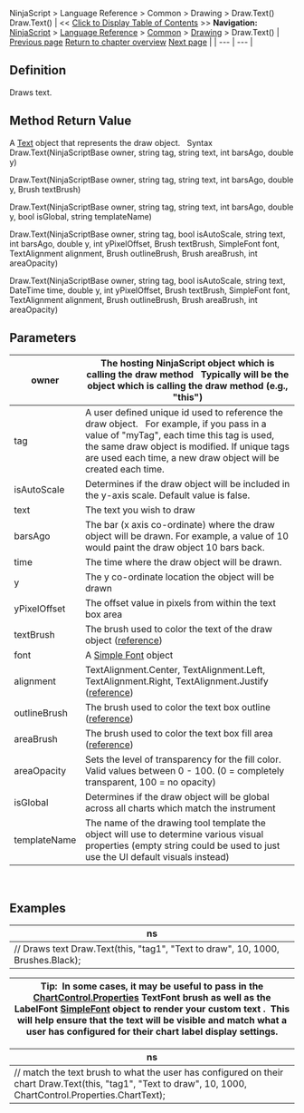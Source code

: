 ﻿
NinjaScript \> Language Reference \> Common \> Drawing \> Draw.Text()
Draw.Text()
| \<\< [Click to Display Table of Contents](draw_text.md) \>\> **Navigation:**     [NinjaScript](ninjascript.md) \> [Language Reference](language_reference_wip.md) \> [Common](common.md) \> [Drawing](drawing.md) \> Draw.Text() | [Previous page](square.md) [Return to chapter overview](drawing.md) [Next page](text.md) |
| --- | --- |
## Definition
Draws text.
 
## Method Return Value
A [Text](text.md) object that represents the draw object.
 
Syntax
Draw.Text(NinjaScriptBase owner, string tag, string text, int barsAgo, double y)  

Draw.Text(NinjaScriptBase owner, string tag, string text, int barsAgo, double y, Brush textBrush)  

Draw.Text(NinjaScriptBase owner, string tag, string text, int barsAgo, double y, bool isGlobal, string templateName)  

Draw.Text(NinjaScriptBase owner, string tag, bool isAutoScale, string text, int barsAgo, double y, int yPixelOffset, Brush textBrush, SimpleFont font, TextAlignment alignment, Brush outlineBrush, Brush areaBrush, int areaOpacity)  

Draw.Text(NinjaScriptBase owner, string tag, bool isAutoScale, string text, DateTime time, double y, int yPixelOffset, Brush textBrush, SimpleFont font, TextAlignment alignment, Brush outlineBrush, Brush areaBrush, int areaOpacity)

## Parameters
| owner | The hosting NinjaScript object which is calling the draw method   Typically will be the object which is calling the draw method (e.g., "this") |
| --- | --- |
| tag | A user defined unique id used to reference the draw object.    For example, if you pass in a value of "myTag", each time this tag is used, the same draw object is modified. If unique tags are used each time, a new draw object will be created each time. |
| isAutoScale | Determines if the draw object will be included in the y\-axis scale. Default value is false. |
| text | The text you wish to draw |
| barsAgo | The bar (x axis co\-ordinate) where the draw object will be drawn. For example, a value of 10 would paint the draw object 10 bars back. |
| time | The time where the draw object will be drawn. |
| y | The y co\-ordinate location the object will be drawn |
| yPixelOffset | The offset value in pixels from within the text box area |
| textBrush | The brush used to color the text of the draw object ([reference](https://msdn.microsoft.com/en-us/library/system.windows.textalignment%28v=vs.110%29.aspx)) |
| font | A [Simple Font](simplefont_class.md) object |
| alignment | TextAlignment.Center,  TextAlignment.Left,  TextAlignment.Right,  TextAlignment.Justify ([reference](https://msdn.microsoft.com/en-us/library/system.windows.textalignment(v=vs.110).aspx)) |
| outlineBrush | The brush used to color the text box outline ([reference](http://msdn.microsoft.com/en-us/library/system.drawing.color_members(v=vs.90).aspx)) |
| areaBrush | The brush used to color the text box fill area ([reference](http://msdn.microsoft.com/en-us/library/system.drawing.color_members(v=vs.90).aspx)) |
| areaOpacity | Sets the level of transparency for the fill color. Valid values between 0 \- 100\. (0 \= completely transparent, 100 \= no opacity) |
| isGlobal | Determines if the draw object will be global across all charts which match the instrument |
| templateName | The name of the drawing tool template the object will use to determine various visual properties (empty string could be used to just use the UI default visuals instead) |
 
## Examples
| ns |
| --- |
| // Draws text Draw.Text(this, "tag1", "Text to draw", 10, 1000, Brushes.Black); |

| Tip:  In some cases, it may be useful to pass in the [ChartControl.Properties](chartcontrol_properties.md) TextFont brush as well as the LabelFont [SimpleFont](simplefont_class.md) object to render your custom text .  This will help ensure that the text will be visible and match what a user has configured for their chart label display settings. |
| --- |

| ns |
| --- |
| // match the text brush to what the user has configured on their chart Draw.Text(this, "tag1", "Text to draw", 10, 1000, ChartControl.Properties.ChartText); |

